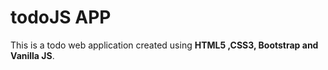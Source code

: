 # todoJS APP
 This is a todo web application created using **HTML5 ,CSS3, Bootstrap and Vanilla JS**.
